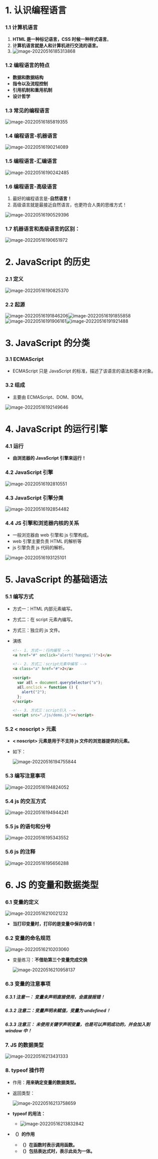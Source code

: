 # 1. 认识编程语言

### 1.1 计算机语言

1. **HTML 是一种标记语言，CSS 时候一种样式语言**。
2. **计算机语言就是人和计算机进行交流的语言。**
3. ![image-20220516185313868](/Users/wu/Library/Application%20Support/typora-user-images/image-20220516185313868.png)

### 1.2 编程语言的特点

- **数据和数据结构**
- **指令以及流程控制**
- **引用机制和重用机制**
- **设计哲学**

### 1.3 常见的编程语言

![image-20220516185819355](/Users/wu/Library/Application%20Support/typora-user-images/image-20220516185819355.png)

### 1.4 编程语言-机器语言

![image-20220516190214089](/Users/wu/Library/Application%20Support/typora-user-images/image-20220516190214089.png)

### 1.5 编程语言-汇编语言

![image-20220516190242485](/Users/wu/Library/Application%20Support/typora-user-images/image-20220516190242485.png)

### 1.6 编程语言-高级语言

1. 最好的编程语言是-**自然语言！**
2. 高级语言就是最接近自然语言，也更符合人类的思维方式！

![image-20220516190529396](/Users/wu/Library/Application%20Support/typora-user-images/image-20220516190529396.png)

### 1.7 机器语言和高级语言的区别：

![image-20220516190651972](/Users/wu/Library/Application%20Support/typora-user-images/image-20220516190651972.png)

# 2. JavaScript 的历史

### 2.1 定义

![image-20220516190825370](/Users/wu/Library/Application%20Support/typora-user-images/image-20220516190825370.png)

### 2.2 起源

![image-20220516191846206](/Users/wu/Library/Application%20Support/typora-user-images/image-20220516191846206.png)![image-20220516191855858](/Users/wu/Library/Application%20Support/typora-user-images/image-20220516191855858.png)![image-20220516191906161](/Users/wu/Library/Application%20Support/typora-user-images/image-20220516191906161.png)![image-20220516191921488](/Users/wu/Library/Application%20Support/typora-user-images/image-20220516191921488.png)

# 3. JavaScript 的分类

### 3.1 ECMAScript

- ECMAScript 只是 JavaScript 的标准，描述了该语言的语法和基本对象。

### 3.2 组成

- 主要由 ECMAScript、DOM、BOM。

![image-20220516192149646](/Users/wu/Library/Application%20Support/typora-user-images/image-20220516192149646.png)

# 4. JavaScript 的运行引擎

### 4.1 运行

- **由浏览器的 JavaScript 引擎来运行！**

### 4.2 JavaScript 引擎

![image-20220516192810551](/Users/wu/Library/Application%20Support/typora-user-images/image-20220516192810551.png)

### 4.3 JavaScript 引擎分类

![image-20220516192854482](/Users/wu/Library/Application%20Support/typora-user-images/image-20220516192854482.png)

### 4.4 JS 引擎和浏览器内核的关系

- 一般浏览器由 web 引擎和 js 引擎构成。
- web 引擎主要负责 HTML 的解析等
- js 引擎负责 js 代码的解析。

![image-20220516193125101](/Users/wu/Library/Application%20Support/typora-user-images/image-20220516193125101.png)

# 5. JavaScript 的基础语法

### 5.1 编写方式

- 方式一：HTML 内部元素编写。

- 方式二：在 script 元素內编写。

- 方式三：独立的 js 文件。

- 演练

  ```html
  <!-- 1. 方式一：行内编写 -->
  <a href="#" onclick="alert('hangnei')">1</a>

  <!-- 2. 方式二：script元素中编写 -->
  <a class="a" href="#">2</a>

  <script>
    var aEl = document.querySelector("a");
    aEl.onclick = function () {
      alert("2");
    };
  </script>

  <!-- 3. 方式三：script引入 -->
  <script src="./js/demo.js"></script>
  ```

### 5.2 < noscript > 元素

- **< noscript> 元素是用于不支持 js 文件的浏览器提供的元素。**

- 如下：

  ![image-20220516194755844](/Users/wu/Library/Application%20Support/typora-user-images/image-20220516194755844.png)

### 5.3 编写注意事项

![image-20220516194824052](/Users/wu/Library/Application%20Support/typora-user-images/image-20220516194824052.png)

### 5.4 js 的交互方式

![image-20220516194944241](/Users/wu/Library/Application%20Support/typora-user-images/image-20220516194944241.png)

### 5.5 js 的语句和分号

![image-20220516195343552](/Users/wu/Library/Application%20Support/typora-user-images/image-20220516195343552.png)

### 5.6 js 的注释

![image-20220516195656288](/Users/wu/Library/Application%20Support/typora-user-images/image-20220516195656288.png)

# 6. JS 的变量和数据类型

### 6.1 变量的定义

![image-20220516210021232](/Users/wu/Library/Application%20Support/typora-user-images/image-20220516210021232.png)

- **当打印变量时，打印的是变量中保存的值！**

### 6.2 变量的命名规范

![image-20220516210203060](/Users/wu/Library/Application%20Support/typora-user-images/image-20220516210203060.png)

- 变量练习：**不借助第三个变量完成交换**

  ![image-20220516210958137](/Users/wu/Library/Application%20Support/typora-user-images/image-20220516210958137.png)

### 6.3 变量的注意事项

##### 6.3.1 注意一： 变量未声明直接使用，会直接报错！

##### 6.3.2 注意二：变量声明未赋值，变量为 undefined！

##### 6.3.3 注意三： 未使用关键字声明变量，也是可以声明成功的，并会加入到 window 中！

### 7. JS 的数据类型

![image-20220516213431333](/Users/wu/Library/Application%20Support/typora-user-images/image-20220516213431333.png)

### 8. typeof 操作符

- 作用：**用来确定变量的数据类型。**

- 返回类型：

  ![image-20220516213758659](/Users/wu/Desktop/learn_%E7%B3%BB%E7%BB%9F%E8%AF%BE/notes/image-20220516213758659.png)

- **typeof 的用法：**

  - ![image-20220516213832842](/Users/wu/Library/Application%20Support/typora-user-images/image-20220516213832842.png)

- **（）的作用**

  - **（）在函数时表示调用函数。**
  - **（）包括表达式时，表示此处为一体。**
